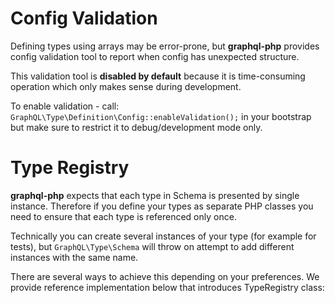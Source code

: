 # Config Validation
Defining types using arrays may be error-prone, but **graphql-php** provides config validation
tool to report when config has unexpected structure. 

This validation tool is **disabled by default** because it is time-consuming operation which only 
makes sense during development.

To enable validation - call: `GraphQL\Type\Definition\Config::enableValidation();` in your bootstrap
but make sure to restrict it to debug/development mode only.

# Type Registry
**graphql-php** expects that each type in Schema is presented by single instance. Therefore
if you define your types as separate PHP classes you need to ensure that each type is referenced only once.
 
Technically you can create several instances of your type (for example for tests), but `GraphQL\Type\Schema` 
will throw on attempt to add different instances with the same name.

There are several ways to achieve this depending on your preferences. We provide reference 
implementation below that introduces TypeRegistry class: